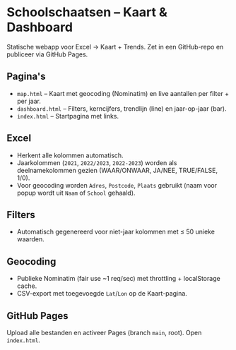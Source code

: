 # Schoolschaatsen – Kaart & Dashboard
Statische webapp voor Excel → Kaart + Trends. Zet in een GitHub-repo en publiceer via GitHub Pages.

## Pagina's
- `map.html` – Kaart met geocoding (Nominatim) en live aantallen per filter + per jaar.
- `dashboard.html` – Filters, kerncijfers, trendlijn (line) en jaar-op-jaar (bar).
- `index.html` – Startpagina met links.

## Excel
- Herkent alle kolommen automatisch.
- Jaarkolommen (`2021`, `2022/2023`, `2022-2023`) worden als deelnamekolommen gezien (WAAR/ONWAAR, JA/NEE, TRUE/FALSE, 1/0).
- Voor geocoding worden `Adres`, `Postcode`, `Plaats` gebruikt (naam voor popup wordt uit `Naam` of `School` gehaald).

## Filters
- Automatisch gegenereerd voor niet-jaar kolommen met ≤ 50 unieke waarden.

## Geocoding
- Publieke Nominatim (fair use ~1 req/sec) met throttling + localStorage cache.
- CSV-export met toegevoegde `Lat`/`Lon` op de Kaart-pagina.

## GitHub Pages
Upload alle bestanden en activeer Pages (branch `main`, root). Open `index.html`.
